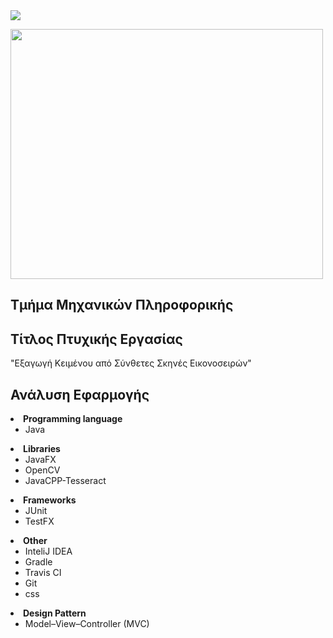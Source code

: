 <img src="https://travis-ci.org/Arxa/VideoText_Extractor.svg?branch=master">
<br>

<a href="http://www.teicm.gr/index.php?lang=en" target="_blank"> <img src="https://user-images.githubusercontent.com/15330998/31126025-55ebeb36-a842-11e7-8c66-db33f001ee8f.png" width="500" height="400" align="middle"> </a>
<br>

<h2>Τμήμα Μηχανικών Πληροφορικής</h2>

<h2>Τίτλος Πτυχικής Εργασίας</h2>
"Εξαγωγή Κειμένου από Σύνθετες Σκηνές Εικονοσειρών"


<h2>Ανάλυση Εφαρμογής</h2>
  
  <li>
      <b>Programming language</b>
      <ul>
        <li>
            Java 
        </li>
      </ul>    
  </li>
  
  <li>
      <b>Libraries</b>
      <ul>
        <li>
            JavaFX
        </li>
        <li>
            OpenCV
        </li>
        <li>
            JavaCPP-Tesseract
        </li>
      </ul>    
  </li>
  
  <li>
      <b>Frameworks</b>
      <ul>
        <li>
            JUnit
        </li>
        <li>
            TestFX
        </li>
      </ul>    
  </li>
  
  <li>
      <b>Other</b>
      <ul>
        <li>
            InteliJ IDEA
        </li>    
        <li>
            Gradle
        </li>
        <li>
            Travis CI
        </li>
        <li>
            Git
        </li>
        <li>
            css
        </li>
      </ul>    
  </li>
  <li>
      <b>Design Pattern</b>
      <ul>
        <li>
            Model–View–Controller (MVC)
        </li>
      </ul>    
  </li>
  
</ul>
